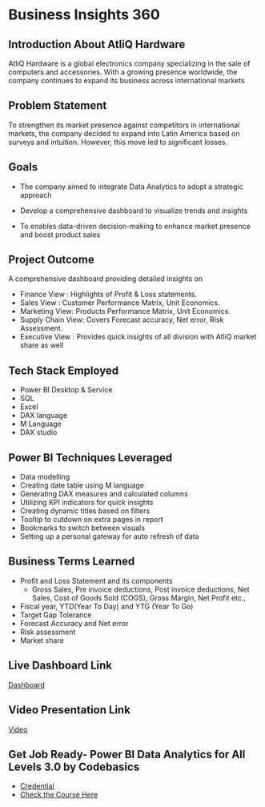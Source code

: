 # Business Insights 360




## Introduction About AtliQ Hardware
AtliQ Hardware is a global electronics company specializing in the sale of computers and accessories. With a growing presence worldwide, the company continues to expand its business across international markets

## Problem Statement
To strengthen its market presence against competitors in international markets, the company decided to expand into Latin America based on surveys and intuition. However, this move led to significant losses.

## Goals
- The company aimed to integrate Data Analytics to adopt a strategic approach

- Develop a comprehensive dashboard to visualize trends and insights

- To enables data-driven decision-making to enhance market presence and boost product sales

## Project Outcome

A comprehensive dashboard providing detailed insights on

- Finance View : Highlights of Profit & Loss statements.
- Sales View : Customer Performance Matrix, Unit Economics.
- Marketing View: Products  Performance Matrix, Unit Economics.
- Supply Chain View: Covers Forecast accuracy, Net error, Risk Assessment.
- Executive View : Provides quick insights of all division with AtliQ market share as well

## Tech Stack Employed

- Power BI Desktop & Service
- SQL
- Excel
- DAX language
- M Language
- DAX studio


## Power BI Techniques Leveraged

- Data modelling
- Creating date table using M language
- Generating DAX measures and calculated columns
- Utilizing KPI indicators for quick insights
- Creating dynamic titles based on filters
- Tooltip to cutdown on extra pages in report
- Bookmarks to switch between visuals
- Setting up a personal gateway for auto refresh of data



## Business Terms Learned

- Profit and Loss Statement and its components
   -  Gross Sales, Pre invoice deductions, Post invoice deductions, Net Sales, Cost of Goods Sold (COGS), Gross Margin, Net Profit etc., 
- Fiscal year, YTD(Year To Day) and YTG (Year To Go)
- Target Gap Tolerance
- Forecast Accuracy and  Net error 
- Risk assessment
- Market share
## Live Dashboard Link

[Dashboard](https://app.powerbi.com/view?r=eyJrIjoiYTBiNTg3OGItOGZkYi00MmFlLWFlNmQtMGFkZDBiYWMwZGQ0IiwidCI6ImM2ZTU0OWIzLTVmNDUtNDAzMi1hYWU5LWQ0MjQ0ZGM1YjJjNCJ9)
## Video Presentation Link

[Video](https://youtu.be/Q-9NkGKSu_0?si=dFm96Ui39UVxLtKJ)
## Get Job Ready- Power BI Data Analytics for All Levels 3.0 by Codebasics

 - [Credential](https://codebasics.io/certificate/CB-49-304709)
 - [Check the Course Here](https://codebasics.io/courses/power-bi-data-analysis-with-end-to-end-project)

